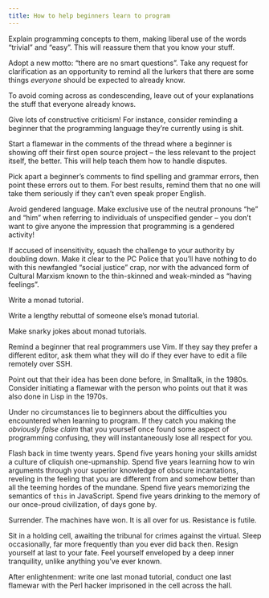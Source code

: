 ```yaml
---
title: How to help beginners learn to program
---
```


Explain programming concepts to them, making liberal use of the words “trivial” and “easy”. This will reassure them that you know your stuff.

Adopt a new motto: “there are no smart questions”. Take any request for clarification as an opportunity to remind all the lurkers that there are some things *everyone* should be expected to already know.

To avoid coming across as condescending, leave out of your explanations the stuff that everyone already knows.

Give lots of constructive criticism! For instance, consider reminding a beginner that the programming language they’re currently using is shit.

Start a flamewar in the comments of the thread where a beginner is showing off their first open source project – the less relevant to the project itself, the better. This will help teach them how to handle disputes.

Pick apart a beginner’s comments to find spelling and grammar errors, then point these errors out to them. For best results, remind them that no one will take them seriously if they can’t even speak proper English.

Avoid gendered language. Make exclusive use of the neutral pronouns “he” and “him” when referring to individuals of unspecified gender – you don’t want to give anyone the impression that programming is a gendered activity!

If accused of insensitivity, squash the challenge to your authority by doubling down. Make it clear to the PC Police that you’ll have nothing to do with this newfangled “social justice” crap, nor with the advanced form of Cultural Marxism known to the thin-skinned and weak-minded as “having feelings”.

Write a monad tutorial.

Write a lengthy rebuttal of someone else’s monad tutorial.

Make snarky jokes about monad tutorials.

Remind a beginner that real programmers use Vim. If they say they prefer a different editor, ask them what they will do if they ever have to edit a file remotely over SSH.

Point out that their idea has been done before, in Smalltalk, in the 1980s. Consider initiating a flamewar with the person who points out that it was also done in Lisp in the 1970s.

Under no circumstances lie to beginners about the difficulties you encountered when learning to program. If they catch you making the *obviously false claim* that you yourself once found some aspect of programming confusing, they will instantaneously lose all respect for you.

Flash back in time twenty years. Spend five years honing your skills amidst a culture of cliquish one-upmanship. Spend five years learning how to win arguments through your superior knowledge of obscure incantations, reveling in the feeling that you are different from and somehow better than all the teeming hordes of the mundane. Spend five years memorizing the semantics of `this` in JavaScript. Spend five years drinking to the memory of our once-proud civilization, of days gone by.

Surrender. The machines have won. It is all over for us. Resistance is futile.

Sit in a holding cell, awaiting the tribunal for crimes against the virtual. Sleep occasionally, far more frequently than you ever did back then. Resign yourself at last to your fate. Feel yourself enveloped by a deep inner tranquility, unlike anything you’ve ever known.

After enlightenment: write one last monad tutorial, conduct one last flamewar with the Perl hacker imprisoned in the cell across the hall.
